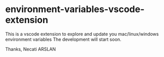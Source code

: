 # environment-variables-vscode-extension
This is a vscode extension to explore and update you mac/linux/windows environment variables
The development will start soon.

Thanks,
Necati ARSLAN

